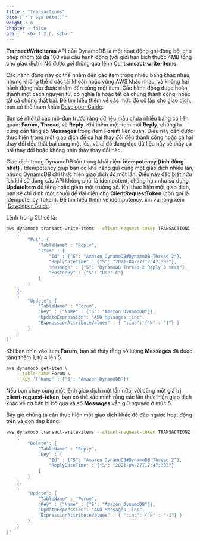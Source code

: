 ```yaml
---
title : "Transactions"
date : "`r Sys.Date()`"
weight : 6
chapter : false
pre : " <b> 1.2.6. </b> "
---
```


**TransactWriteItems** API của DynamoDB là một hoạt động ghi đồng bộ, cho phép nhóm tối đa 100 yêu cầu hành động (với giới hạn kích thước 4MB tổng cho giao dịch). Nó được gọi thông qua lệnh CLI **transact-write-items**.

Các hành động này có thể nhắm đến các item trong nhiều bảng khác nhau, nhưng không thể ở các tài khoản hoặc vùng AWS khác nhau, và không hai hành động nào được nhắm đến cùng một item. Các hành động được hoàn thành một cách nguyên tử, có nghĩa là hoặc tất cả chúng thành công, hoặc tất cả chúng thất bại. Để tìm hiểu thêm về các mức độ cô lập cho giao dịch, bạn có thể tham khảo [Developer Guide](https://docs.aws.amazon.com/amazondynamodb/latest/developerguide/transaction-apis.html#transaction-isolation).

Bạn sẽ nhớ từ các mô-đun trước rằng dữ liệu mẫu chứa nhiều bảng có liên quan: **Forum**, **Thread**, và **Reply**. Khi thêm một item mới **Reply**, chúng ta cũng cần tăng số **Messages** trong item **Forum** liên quan. Điều này cần được thực hiện trong một giao dịch để cả hai thay đổi đều thành công hoặc cả hai thay đổi đều thất bại cùng một lúc, và ai đó đang đọc dữ liệu này sẽ thấy cả hai thay đổi hoặc không nhìn thấy thay đổi nào.

Giao dịch trong DynamoDB tôn trọng khái niệm **idempotency (tính đồng nhất)** . Idempotency giúp bạn có khả năng gửi cùng một giao dịch nhiều lần, nhưng DynamoDB chỉ thực hiện giao dịch đó một lần. Điều này đặc biệt hữu ích khi sử dụng các API không phải là idempotent, chẳng hạn như sử dụng **UpdateItem** để tăng hoặc giảm một trường số. Khi thực hiện một giao dịch, bạn sẽ chỉ định một chuỗi để đại diện cho **ClientRequestToken** (còn gọi là Idempotency Token). Để tìm hiểu thêm về idempotency, xin vui lòng xem  [Developer Guide](https://docs.aws.amazon.com/amazondynamodb/latest/developerguide/transaction-apis.html).

Lệnh trong CLI sẽ là:

```bash
aws dynamodb transact-write-items --client-request-token TRANSACTION1 --transact-items '[
    {
        "Put": {
            "TableName" : "Reply",
            "Item" : {
                "Id" : {"S": "Amazon DynamoDB#DynamoDB Thread 2"},
                "ReplyDateTime" : {"S": "2021-04-27T17:47:30Z"},
                "Message" : {"S": "DynamoDB Thread 2 Reply 3 text"},
                "PostedBy" : {"S": "User C"}
            }
        }
    },
    {
        "Update": {
            "TableName" : "Forum",
            "Key" : {"Name" : {"S": "Amazon DynamoDB"}},
            "UpdateExpression": "ADD Messages :inc",
            "ExpressionAttributeValues" : { ":inc": {"N" : "1"} }
        }
    }
]'
```

Khi bạn nhìn vào item **Forum**, bạn sẽ thấy rằng số lượng **Messages** đã được tăng thêm 1, từ 4 lên 5.

```bash
aws dynamodb get-item \
    --table-name Forum \
    --key '{"Name" : {"S": "Amazon DynamoDB"}}'
```

Nếu bạn chạy cùng một lệnh giao dịch một lần nữa, với cùng một giá trị **client-request-token**, bạn có thể xác minh rằng các lần thực hiện giao dịch khác về cơ bản bị bỏ qua và số **Messages** vẫn giữ nguyên ở mức 5.

Bây giờ chúng ta cần thực hiện một giao dịch khác để đảo ngược hoạt động trên và dọn dẹp bảng:

```bash
aws dynamodb transact-write-items --client-request-token TRANSACTION2 --transact-items '[
    {
        "Delete": {
            "TableName" : "Reply",
            "Key" : {
                "Id" : {"S": "Amazon DynamoDB#DynamoDB Thread 2"},
                "ReplyDateTime" : {"S": "2021-04-27T17:47:30Z"}
            }
        }
    },
    {
        "Update": {
            "TableName" : "Forum",
            "Key" : {"Name" : {"S": "Amazon DynamoDB"}},
            "UpdateExpression": "ADD Messages :inc",
            "ExpressionAttributeValues" : { ":inc": {"N" : "-1"} }
        }
    }
]'
```

